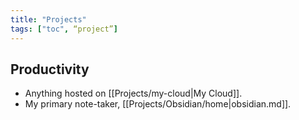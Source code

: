 ```yaml
---
title: "Projects"
tags: ["toc", “project”]
---
```

## Productivity
- Anything hosted on [[Projects/my-cloud|My Cloud]].
- My primary note-taker, [[Projects/Obsidian/home|obsidian.md]].